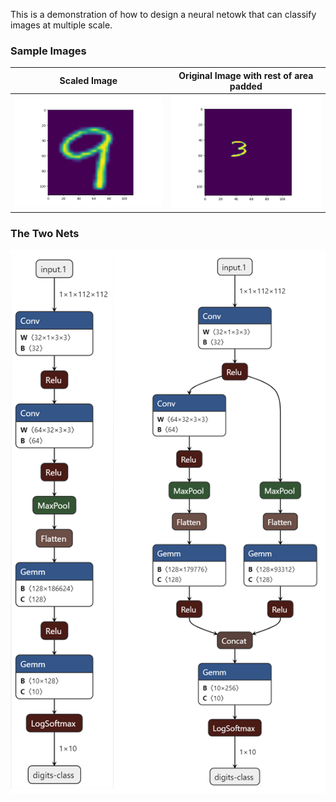 
This is a demonstration of how to design a neural netowk that can classify images at multiple scale. 

### Sample Images

| Scaled Image                                              | Original Image with rest of area padded                   |
| ----------------------------------------------------------|---------------------------------------------------------- |
|![mnist images](./assets/Figure_1.png "Image") | ![mnist images](./assets/Figure_2.png "Image")|


### The Two Nets
![mnist images](./assets/combined-nets.png "Image")
